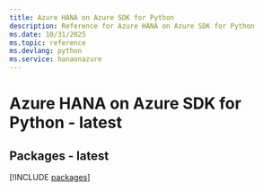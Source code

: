 ```yaml
---
title: Azure HANA on Azure SDK for Python
description: Reference for Azure HANA on Azure SDK for Python
ms.date: 10/31/2025
ms.topic: reference
ms.devlang: python
ms.service: hanaonazure
---
```

# Azure HANA on Azure SDK for Python - latest
## Packages - latest
[!INCLUDE [packages](hana-on-azure-index.md)]